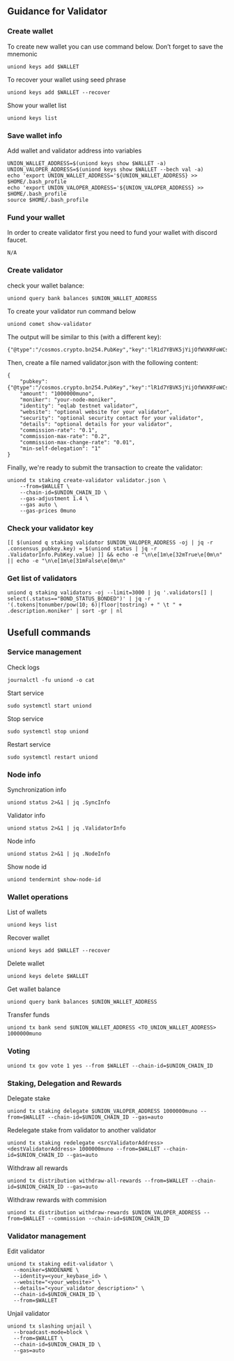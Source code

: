 ## Guidance for Validator

### Create wallet
To create new wallet you can use command below. Don’t forget to save the mnemonic
```
uniond keys add $WALLET
```

To recover your wallet using seed phrase
```
uniond keys add $WALLET --recover
```

Show your wallet list
```
uniond keys list
```

### Save wallet info
Add wallet and validator address into variables 
```
UNION_WALLET_ADDRESS=$(uniond keys show $WALLET -a)
UNION_VALOPER_ADDRESS=$(uniond keys show $WALLET --bech val -a)
echo 'export UNION_WALLET_ADDRESS='${UNION_WALLET_ADDRESS} >> $HOME/.bash_profile
echo 'export UNION_VALOPER_ADDRESS='${UNION_VALOPER_ADDRESS} >> $HOME/.bash_profile
source $HOME/.bash_profile
```

### Fund your wallet
In order to create validator first you need to fund your wallet with discord faucet.
```
N/A
```

### Create validator

check your wallet balance:
```
uniond query bank balances $UNION_WALLET_ADDRESS
```
To create your validator run command below
```
uniond comet show-validator

```
The output will be similar to this (with a different key):

```
{"@type":"/cosmos.crypto.bn254.PubKey","key":"lR1d7YBVK5jYijOfWVKRFoWCsS4dg3kagT7LB9GnG8I="}
```
Then, create a file named validator.json with the following content:

```
{    
    "pubkey": {"@type":"/cosmos.crypto.bn254.PubKey","key":"lR1d7YBVK5jYijOfWVKRFoWCsS4dg3kagT7LB9GnG8I="},
    "amount": "1000000muno",
    "moniker": "your-node-moniker",
    "identity": "eqlab testnet validator",
    "website": "optional website for your validator",
    "security": "optional security contact for your validator",
    "details": "optional details for your validator",
    "commission-rate": "0.1",
    "commission-max-rate": "0.2",
    "commission-max-change-rate": "0.01",
    "min-self-delegation": "1"
}
```
Finally, we're ready to submit the transaction to create the validator:

```
uniond tx staking create-validator validator.json \
    --from=$WALLET \
    --chain-id=$UNION_CHAIN_ID \
    --gas-adjustment 1.4 \
    --gas auto \
    --gas-prices 0muno
```

### Check your validator key
```
[[ $(uniond q staking validator $UNION_VALOPER_ADDRESS -oj | jq -r .consensus_pubkey.key) = $(uniond status | jq -r .ValidatorInfo.PubKey.value) ]] && echo -e "\n\e[1m\e[32mTrue\e[0m\n" || echo -e "\n\e[1m\e[31mFalse\e[0m\n"
```

### Get list of validators
```
uniond q staking validators -oj --limit=3000 | jq '.validators[] | select(.status=="BOND_STATUS_BONDED")' | jq -r '(.tokens|tonumber/pow(10; 6)|floor|tostring) + " \t " + .description.moniker' | sort -gr | nl
```

## Usefull commands
### Service management
Check logs
```
journalctl -fu uniond -o cat
```

Start service
```
sudo systemctl start uniond
```

Stop service
```
sudo systemctl stop uniond
```

Restart service
```
sudo systemctl restart uniond
```

### Node info
Synchronization info
```
uniond status 2>&1 | jq .SyncInfo
```

Validator info
```
uniond status 2>&1 | jq .ValidatorInfo
```

Node info
```
uniond status 2>&1 | jq .NodeInfo
```

Show node id
```
uniond tendermint show-node-id
```

### Wallet operations
List of wallets
```
uniond keys list
```

Recover wallet
```
uniond keys add $WALLET --recover
```

Delete wallet
```
uniond keys delete $WALLET
```

Get wallet balance
```
uniond query bank balances $UNION_WALLET_ADDRESS
```

Transfer funds
```
uniond tx bank send $UNION_WALLET_ADDRESS <TO_UNION_WALLET_ADDRESS> 1000000muno
```

### Voting
```
uniond tx gov vote 1 yes --from $WALLET --chain-id=$UNION_CHAIN_ID
```

### Staking, Delegation and Rewards
Delegate stake
```
uniond tx staking delegate $UNION_VALOPER_ADDRESS 1000000muno --from=$WALLET --chain-id=$UNION_CHAIN_ID --gas=auto
```

Redelegate stake from validator to another validator
```
uniond tx staking redelegate <srcValidatorAddress> <destValidatorAddress> 1000000muno --from=$WALLET --chain-id=$UNION_CHAIN_ID --gas=auto
```

Withdraw all rewards
```
uniond tx distribution withdraw-all-rewards --from=$WALLET --chain-id=$UNION_CHAIN_ID --gas=auto
```

Withdraw rewards with commision
```
uniond tx distribution withdraw-rewards $UNION_VALOPER_ADDRESS --from=$WALLET --commission --chain-id=$UNION_CHAIN_ID
```

### Validator management
Edit validator
```
uniond tx staking edit-validator \
  --moniker=$NODENAME \
  --identity=<your_keybase_id> \
  --website="<your_website>" \
  --details="<your_validator_description>" \
  --chain-id=$UNION_CHAIN_ID \
  --from=$WALLET
```

Unjail validator
```
uniond tx slashing unjail \
  --broadcast-mode=block \
  --from=$WALLET \
  --chain-id=$UNION_CHAIN_ID \
  --gas=auto
```
